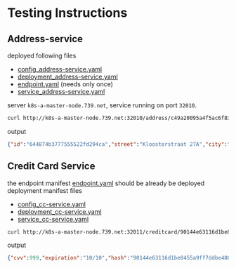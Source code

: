 # Testing Instructions

## Address-service

deployed following files

- [config_address-service.yaml](../../config_address-service.yaml)
- [deployment_address-service.yaml](../../deployment_address-service.yaml)
- [endpoint.yaml](../../endpoint.yaml) (needs only once)
- [service_address-service.yaml](../../service_address-service.yaml)

server `k8s-a-master-node.739.net`, service running on port `32010`.
```sh
curl http://k8s-a-master-node.739.net:32010/address/c49a20095a4f5ac6f83a3c0ff33854327b1cf3c2c5b39aa6f934c1fe53c1dd61
```
output
```json
{"id":"644874b3777555522fd294ca","street":"Kloosterstraat 27A","city":"Emblem","state":"Antwerpen","country":"BE","zip":"2520","hash":"c49a20095a4f5ac6f83a3c0ff33854327b1cf3c2c5b39aa6f934c1fe53c1dd61"}
```

## Credit Card Service
the endpoint manifest [endpoint.yaml](../../endpoint.yaml) should be already be deployed
deployment manifest files

- [config_cc-service.yaml](../../config_cc-service.yaml)
- [deployment_cc-service.yaml](../../deployment_cc-service.yaml)
- [service_cc-service.yaml](../../service_cc-service.yaml)

```sh
curl http://k8s-a-master-node.739.net:32011/creditcard/90144e63116d1be8455a9ff7ddbe480c92c791a298026d4c2bafa7d6388b6285
```
output
```json lines
{"cvv":999,"expiration":"10/10","hash":"90144e63116d1be8455a9ff7ddbe480c92c791a298026d4c2bafa7d6388b6285","number":"5364965554644555","owner":"Rouslan Khayaouri"}
```
